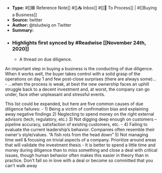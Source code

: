 - **Type:** #[[🟦 Reference Note]] #[[📥 Inbox]] #[[📝 To Process]] | #[[Buying a Business]]
- **Source:**  twitter
- **Author:** @tsludwig on Twitter
- **Summary:**
- ### Highlights first synced by #Readwise [[November 24th, 2020]]
    - A thread on due diligence.

An important step in buying a business is the conducting of due diligence. When it works well, the buyer takes control with a solid grasp of the operations on day 1 and few post-close surprises (there are always some)... 
    - …when the process is weak, at best the new ownership faces an uphill struggle back to a decent investment and, at worst, the company can go under, face other unpleasant and stressful events.

This list could be expanded, but here are five common causes of due diligence failures: 
    - 1) Being a victim of confirmation bias and explaining away negative findings
2) Neglecting to spend money on the right external advisors (tech, regulatory, etc.)
3) Not digging deep enough on customers – pipeline accuracy, satisfaction of existing customers, etc. 
    - 4) Failing to evaluate the current leadership’s behavior. Companies often resemble their owner's style/values. “A fish rots from the head down” 
5) Not managing time well & focusing on trivial aspects of a company. Prioritize around areas that will validate the investment thesis 
    - It is better to spend a little time and money during diligence than to miss something and close a deal with critical issues, though human behavior often makes this easier in theory than in practice. Don't fall so in love with a deal or become so committed that you can't walk away 
